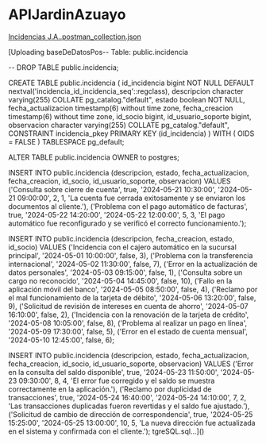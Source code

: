 # APIJardinAzuayo
 
[Incidencias J.A..postman_collection.json](https://github.com/reinerio1090/APIJardinAzuayo/files/15448759/Incidencias.J.A.postman_collection.json)



[Uploading baseDeDatosPos-- Table: public.incidencia

-- DROP TABLE public.incidencia;

CREATE TABLE public.incidencia
(
    id_incidencia bigint NOT NULL DEFAULT nextval('incidencia_id_incidencia_seq'::regclass),
    descripcion character varying(255) COLLATE pg_catalog."default",
    estado boolean NOT NULL,
    fecha_actualizacion timestamp(6) without time zone,
    fecha_creacion timestamp(6) without time zone,
    id_socio bigint,
    id_usuario_soporte bigint,
    observacion character varying(255) COLLATE pg_catalog."default",
    CONSTRAINT incidencia_pkey PRIMARY KEY (id_incidencia)
)
WITH (
    OIDS = FALSE
)
TABLESPACE pg_default;

ALTER TABLE public.incidencia
    OWNER to postgres;


INSERT INTO public.incidencia (descripcion, estado, fecha_actualizacion, fecha_creacion, id_socio, id_usuario_soporte, observacion)
VALUES 
('Consulta sobre cierre de cuenta', true, '2024-05-21 10:30:00', '2024-05-21 09:00:00', 2, 1, 'La cuenta fue cerrada exitosamente y se enviaron los documentos al cliente.'),
('Problema con el pago automático de facturas', true, '2024-05-22 14:20:00', '2024-05-22 12:00:00', 5, 3, 'El pago automático fue reconfigurado y se verificó el correcto funcionamiento.');

INSERT INTO public.incidencia (descripcion, fecha_creacion, estado, id_socio)
VALUES 
('Incidencia con el cajero automático en la sucursal principal', '2024-05-01 10:00:00', false, 3),
('Problema con la transferencia internacional', '2024-05-02 11:30:00', false, 7),
('Error en la actualización de datos personales', '2024-05-03 09:15:00', false, 1),
('Consulta sobre un cargo no reconocido', '2024-05-04 14:45:00', false, 10),
('Fallo en la aplicación móvil del banco', '2024-05-05 08:50:00', false, 4),
('Reclamo por el mal funcionamiento de la tarjeta de débito', '2024-05-06 13:20:00', false, 9),
('Solicitud de revisión de intereses en cuenta de ahorro', '2024-05-07 16:10:00', false, 2),
('Incidencia con la renovación de la tarjeta de crédito', '2024-05-08 10:05:00', false, 8),
('Problema al realizar un pago en línea', '2024-05-09 17:30:00', false, 5),
('Error en el estado de cuenta mensual', '2024-05-10 12:45:00', false, 6);

INSERT INTO public.incidencia (descripcion, estado, fecha_actualizacion, fecha_creacion, id_socio, id_usuario_soporte, observacion)
VALUES 
('Error en la consulta del saldo disponible', true, '2024-05-23 11:50:00', '2024-05-23 09:30:00', 8, 4, 'El error fue corregido y el saldo se muestra correctamente en la aplicación.'),
('Reclamo por duplicidad de transacciones', true, '2024-05-24 16:40:00', '2024-05-24 14:10:00', 7, 2, 'Las transacciones duplicadas fueron revertidas y el saldo fue ajustado.'),
('Solicitud de cambio de dirección de correspondencia', true, '2024-05-25 15:25:00', '2024-05-25 13:00:00', 10, 5, 'La nueva dirección fue actualizada en el sistema y confirmada con el cliente.');
tgreSQL.sql…]()

